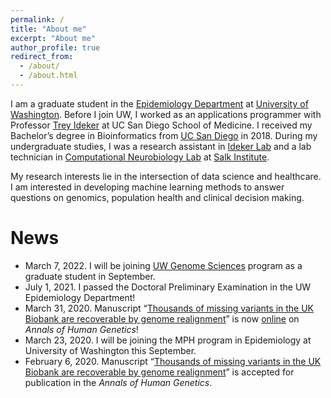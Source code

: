 ```yaml
---
permalink: /
title: "About me"
excerpt: "About me"
author_profile: true
redirect_from:
  - /about/
  - /about.html
---
```

I am a graduate student in the [Epidemiology Department](https://epi.washington.edu/) at [University of Washington](https://www.washington.edu/). Before I join UW, I worked as an applications programmer with Professor [Trey Ideker](http://idekerlab.ucsd.edu/trey-ideker/) at UC San Diego School of Medicine. I received my Bachelor’s degree in Bioinformatics from [UC San Diego](https://ucsd.edu/) in 2018. During my undergraduate studies, I was a research assistant in [Ideker Lab](http://idekerlab.ucsd.edu/) and a lab technician in [Computational Neurobiology Lab](https://cnl.salk.edu/) at [Salk Institute](https://www.salk.edu/).

My research interests lie in the intersection of data science and healthcare. I am interested in developing machine learning methods to answer questions on genomics, population health and clinical decision making.

# News
- March 7, 2022. I will be joining [UW Genome Sciences](https://www.gs.washington.edu/) program as a graduate student in September. 
- July 1, 2021. I passed the Doctoral Preliminary Examination in the UW Epidemiology Department!
- March 31, 2020. Manuscript “[Thousands of missing variants in the UK Biobank are recoverable by genome realignment](https://tongqiu-jia.github.io/publication/ukb-exome-fe-errors)” is now [online]( https://doi.org/10.1111/ahg.12383) on <i>Annals of Human Genetics</i>!
- March 23, 2020. I will be joining the MPH program in Epidemiology at University of Washington this September.
- February 6, 2020. Manuscript “[Thousands of missing variants in the UK Biobank are recoverable by genome realignment](https://tongqiu-jia.github.io/publication/ukb-exome-fe-errors)” is accepted for publication in the <i>Annals of Human Genetics</i>.
